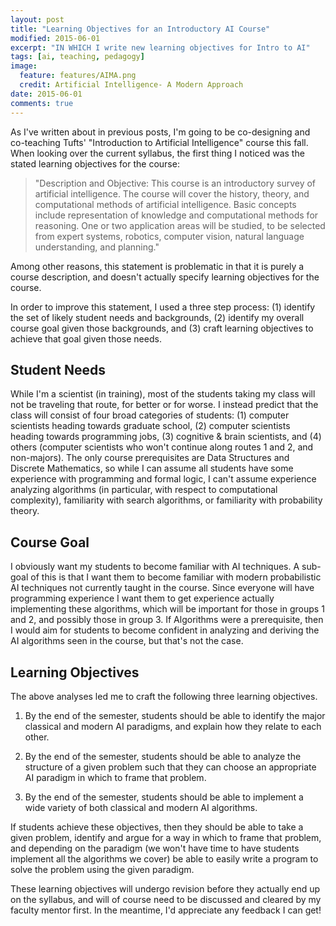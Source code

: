 ```yaml
---
layout: post
title: "Learning Objectives for an Introductory AI Course"
modified: 2015-06-01
excerpt: "IN WHICH I write new learning objectives for Intro to AI"
tags: [ai, teaching, pedagogy]
image:
  feature: features/AIMA.png
  credit: Artificial Intelligence- A Modern Approach
date: 2015-06-01
comments: true
---
```


As I've written about in previous posts, I'm going to be co-designing and co-teaching Tufts' "Introduction to Artificial Intelligence" course this fall. When looking over the current syllabus, the first thing I noticed was the stated learning objectives for the course:

> "Description and Objective: This course is an introductory survey of artificial intelligence. The course will cover the history, theory, and computational methods of artificial intelligence. Basic concepts include representation of knowledge and computational methods for reasoning. One or two application areas will be studied, to be selected from expert systems, robotics, computer vision, natural language understanding, and planning."

Among other reasons, this statement is problematic in that it is purely a course description, and doesn't actually specify learning objectives for the course. 

In order to improve this statement, I used a three step process: (1) identify the set of likely student needs and backgrounds, (2) identify my overall course goal given those backgrounds, and (3) craft learning objectives to achieve that goal given those needs.

## Student Needs #

While I'm a scientist (in training), most of the students taking my class will not be traveling that route, for better or for worse. I instead predict that the class will consist of four broad categories of students: (1) computer scientists heading towards graduate school, (2) computer scientists heading towards programming jobs, (3) cognitive & brain scientists, and (4) others (computer scientists who won't continue along routes 1 and 2, and non-majors). The only course prerequisites are Data Structures and Discrete Mathematics, so while I can assume all students have some experience with programming and formal logic, I can't assume experience analyzing algorithms (in particular, with respect to computational complexity), familiarity with search algorithms, or familiarity with probability theory.

## Course Goal ##

I obviously want my students to become familiar with AI techniques. A sub-goal of this is that I want them to become familiar with modern probabilistic AI techniques not currently taught in the course. Since everyone will have programming experience I want them to get experience actually implementing these algorithms, which will be important for those in groups 1 and 2, and possibly those in group 3. If Algorithms were a prerequisite, then I would aim for students to become confident in analyzing and deriving the AI algorithms seen in the course, but that's not the case.

## Learning Objectives ##

The above analyses led me to craft the following three learning objectives.

1. By the end of the semester, students should be able to identify the major classical and modern AI paradigms, and explain how they relate to each other.

1. By the end of the semester, students should be able to analyze the structure of a given problem such that they can choose an appropriate AI paradigm in which to frame that problem.

1. By the end of the semester, students should be able to implement a wide variety of both classical and modern AI algorithms.

If students achieve these objectives, then they should be able to take a given problem, identify and argue for a way in which to frame that problem, and depending on the paradigm (we won't have time to have students implement all the algorithms we cover) be able to easily write a program to solve the problem using the given paradigm.

These learning objectives will undergo revision before they actually end up on the syllabus, and will of course need to be discussed and cleared by my faculty mentor first. In the meantime, I'd appreciate any feedback I can get!

